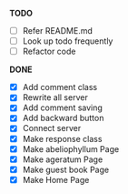 **TODO**

- [ ] Refer README.md
- [ ] Look up todo frequently
- [ ] Refactor code

**DONE**
- [x] Add comment class
- [x] Rewrite all server
- [x] Add comment saving
- [x] Add backward button
- [x] Connect server
- [x] Make response class
- [x] Make abeliophyllum Page
- [x] Make ageratum Page
- [x] Make guest book Page
- [x] Make Home Page